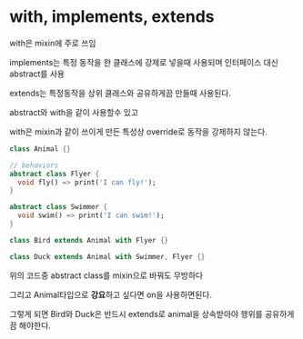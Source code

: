 # with, implements, extends

with은 mixin에 주로 쓰임

implements는 특정 동작을 한 클래스에 강제로 넣을때 사용되며 인터페이스 대신 abstract를 사용

extends는 특정동작을 상위 클래스와 공유하게끔 만들때 사용된다.

abstract와 with을 같이 사용할수 있고

with은 mixin과 같이 쓰이게 만든 특성상 override로 동작을 강제하지 않는다.

```dart
class Animal {}

// behaviors
abstract class Flyer {
  void fly() => print('I can fly!');
}

abstract class Swimmer {
  void swim() => print('I can swim!');
}

class Bird extends Animal with Flyer {}

class Duck extends Animal with Swimmer, Flyer {}
```

위의 코드중 abstract class를 mixin으로 바꿔도 무방하다

그리고 Animal타입으로 **강요**하고 싶다면 on을 사용하면된다.

그렇게 되면 Bird와 Duck은 반드시 extends로 animal을 상속받아야 행위를 공유하게끔 해야한다.
